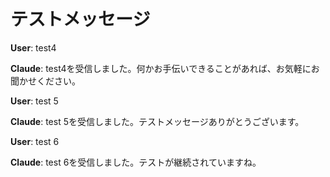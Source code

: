 # テストメッセージ

**User**:
test4

**Claude**:
test4を受信しました。何かお手伝いできることがあれば、お気軽にお聞かせください。

**User**:
test 5

**Claude**:
test 5を受信しました。テストメッセージありがとうございます。

**User**:
test 6

**Claude**:
test 6を受信しました。テストが継続されていますね。

